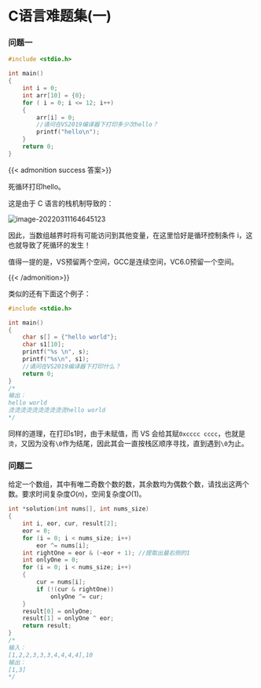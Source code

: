 # C语言难题集(一)


### 问题一

```c
#include <stdio.h>

int main()
{
    int i = 0;
    int arr[10] = {0};
    for ( i = 0; i <= 12; i++)
    {
        arr[i] = 0;
        //请问在VS2019编译器下打印多少次hello？
        printf("hello\n");
    }
    return 0;
}
```

{{< admonition success 答案>}}

死循环打印hello。

这是由于 C 语言的栈机制导致的：

![image-20220311164645123](https://s2.loli.net/2022/03/11/Ybyl9A3Qf2nqevJ.png)

因此，当数组越界时将有可能访问到其他变量，在这里恰好是循环控制条件 i，这也就导致了死循环的发生！

值得一提的是，VS预留两个空间，GCC是连续空间，VC6.0预留一个空间。

{{< /admonition>}}

类似的还有下面这个例子：

```c
#include <stdio.h>

int main()
{
    char s[] = {"hello world"};
    char s1[10];
    printf("%s \n", s);
    printf("%s\n", s1);
    //请问在VS2019编译器下打印什么？
    return 0;
}
/*
输出：
hello world
烫烫烫烫烫烫烫烫烫烫hello world
*/
```

同样的道理，在打印s1时，由于未赋值，而 VS 会给其赋`0xcccc cccc`，也就是`烫`，又因为没有`\0`作为结尾，因此其会一直按栈区顺序寻找，直到遇到`\0`为止。

### 问题二

给定一个数组，其中有唯二奇数个数的数，其余数均为偶数个数，请找出这两个数。要求时间复杂度$O(n)$，空间复杂度$O(1)$。

```c
int *solution(int nums[], int nums_size)
{
    int i, eor, cur, result[2];
    eor = 0;
    for (i = 0; i < nums_size; i++)
        eor ^= nums[i];
    int rightOne = eor & (~eor + 1); //提取出最右侧的1
    int onlyOne = 0;
    for (i = 0; i < nums_size; i++)
    {
        cur = nums[i];
        if (!(cur & rightOne))
            onlyOne ^= cur;
    }
    result[0] = onlyOne;
    result[1] = onlyOne ^ eor;
    return result;
}
/*
输入：
[1,2,2,3,3,3,4,4,4,4],10
输出：
[1,3]
*/
```


